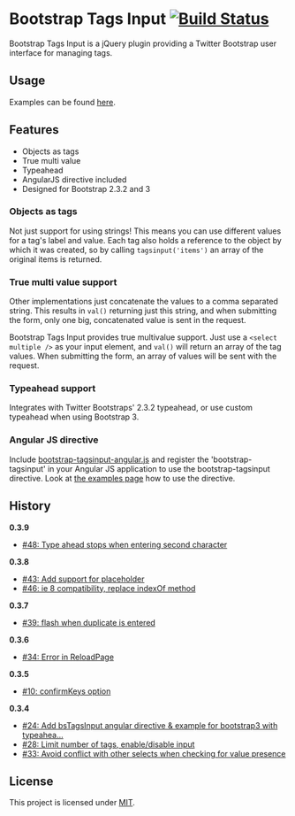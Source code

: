 # Bootstrap Tags Input [![Build Status](https://travis-ci.org/TimSchlechter/bootstrap-tagsinput.png?branch=master)](https://travis-ci.org/TimSchlechter/bootstrap-tagsinput)
Bootstrap Tags Input is a jQuery plugin providing a Twitter Bootstrap user interface for managing tags.

## Usage
Examples can be found [here](http://timschlechter.github.com/bootstrap-tagsinput/examples/).

## Features
* Objects as tags
* True multi value
* Typeahead
* AngularJS directive included
* Designed for Bootstrap 2.3.2 and 3

### Objects as tags
Not just support for using strings! This means you can use different values
for a tag's label and value. Each tag also holds a reference to the object
by which it was created, so by calling <code>tagsinput('items')</code> an
array of the original items is returned.
  
### True multi value support
Other implementations just concatenate the values to a comma separated string.
This results in <code>val()</code> returning just this string, and when
submitting the form, only one big, concatenated value is sent in the request.

Bootstrap Tags Input provides true multivalue support. Just use a 
<code>&lt;select multiple /&gt;</code> as your input element, and 
<code>val()</code> will return an array of the tag values. When submitting the
form, an array of values will be sent with the request.

### Typeahead support
Integrates with Twitter Bootstraps' 2.3.2 typeahead, or use custom typeahead when using Bootstrap 3.

### Angular JS directive
Include [bootstrap-tagsinput-angular.js](https://github.com/TimSchlechter/bootstrap-tagsinput/blob/master/src/bootstrap-tagsinput-angular.js) and register the 'bootstrap-tagsinput' in your Angular JS application to use the bootstrap-tagsinput directive. Look at [the examples page](http://timschlechter.github.io/bootstrap-tagsinput/examples/#angular) how to use the directive.

## History

__0.3.9__
* [#48: Type ahead stops when entering second character](https://github.com/TimSchlechter/bootstrap-tagsinput/issues/48)

__0.3.8__
* [#43: Add support for placeholder](https://github.com/TimSchlechter/bootstrap-tagsinput/pull/43)
* [#46: ie 8 compatibility, replace indexOf method](https://github.com/TimSchlechter/bootstrap-tagsinput/pull/46)

__0.3.7__
* [#39: flash when duplicate is entered](https://github.com/TimSchlechter/bootstrap-tagsinput/issues/39)

__0.3.6__

* [#34: Error in ReloadPage](https://github.com/TimSchlechter/bootstrap-tagsinput/issues/34)

__0.3.5__

* [#10: confirmKeys option](https://github.com/TimSchlechter/bootstrap-tagsinput/issues/10)

__0.3.4__

* [#24: Add bsTagsInput angular directive & example for bootstrap3 with typeahea...](https://github.com/TimSchlechter/bootstrap-tagsinput/pull/24)
* [#28: Limit number of tags, enable/disable input](https://github.com/TimSchlechter/bootstrap-tagsinput/pull/28)
* [#33: Avoid conflict with other selects when checking for value presence](https://github.com/TimSchlechter/bootstrap-tagsinput/pull/33)

## License
This project is licensed under [MIT](https://raw.github.com/TimSchlechter/bootstrap-tagsinput/master/LICENSE "Read more about the MIT license").